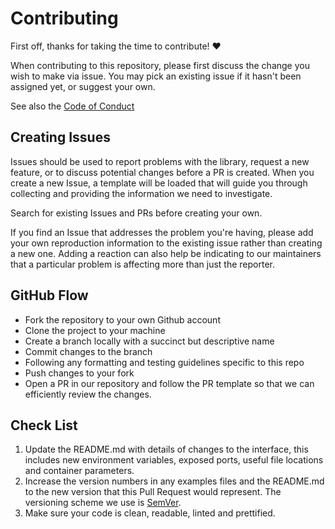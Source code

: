 # Contributing

First off, thanks for taking the time to contribute! ❤️

When contributing to this repository, please first discuss the change you wish to make via issue. You may pick an existing issue if it hasn't been assigned yet, or suggest your own.

See also the [Code of Conduct](CODE_OF_CONDUCT.md)

## Creating Issues

Issues should be used to report problems with the library, request a new feature, or to discuss potential changes before a PR is created. When you create a new Issue, a template will be loaded that will guide you through collecting and providing the information we need to investigate.

Search for existing Issues and PRs before creating your own.

If you find an Issue that addresses the problem you're having, please add your own reproduction information to the existing issue rather than creating a new one. Adding a reaction can also help be indicating to our maintainers that a particular problem is affecting more than just the reporter.

## GitHub Flow

- Fork the repository to your own Github account
- Clone the project to your machine
- Create a branch locally with a succinct but descriptive name
- Commit changes to the branch
- Following any formatting and testing guidelines specific to this repo
- Push changes to your fork
- Open a PR in our repository and follow the PR template so that we can efficiently review the changes. 

## Check List

1. Update the README.md with details of changes to the interface, this includes new environment variables, exposed ports, useful file locations and container parameters.
2. Increase the version numbers in any examples files and the README.md to the new version that this Pull Request would represent. The versioning scheme we use is [SemVer](http://semver.org/).
3. Make sure your code is clean, readable, linted and prettified. 

